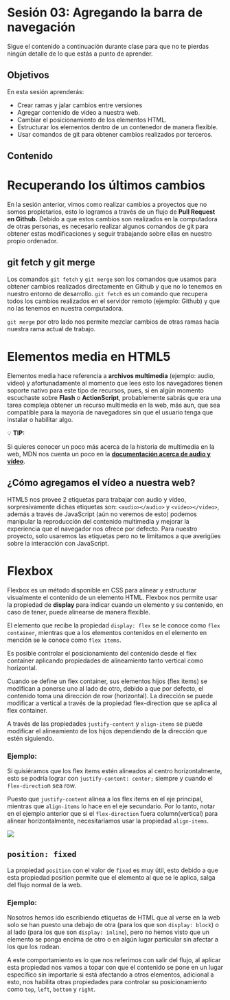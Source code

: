 # Sesión 03: Agregando la barra de navegación

Sigue el contenido a continuación durante clase para que no te pierdas ningún
detalle de lo que estás a punto de aprender.

## Objetivos

En esta sesión aprenderás:

- Crear ramas y jalar cambios entre versiones  
- Agregar contenido de video a nuestra web.
- Cambiar el posicionamiento de los elementos HTML.
- Estructurar los elementos dentro de un contenedor de manera flexible.
- Usar comandos de git para obtener cambios realizados por terceros.

## Contenido

# Recuperando los últimos cambios

En la sesión anterior, vimos como realizar cambios a proyectos que no somos propietarios, esto lo logramos a través de un flujo de **Pull Request en Github.**
Debido a que estos cambios son realizados en la computadora de otras personas, es necesario realizar algunos comandos de git para obtener estas modificaciones y seguir trabajando sobre ellas en nuestro propio ordenador.

## git fetch y git merge

Los comandos `git fetch` y `git merge` son los comandos que usamos para obtener cambios realizados directamente en Github y que no lo tenemos en nuestro entorno de desarrollo.
`git fetch` es un comando que recupera todos los cambios realizados en el servidor remoto (ejemplo: Github) y que no las tenemos en nuestra computadora.

`git merge` por otro lado nos permite mezclar cambios de otras ramas hacia nuestra rama actual de trabajo.

# Elementos media en HTML5

Elementos media hace referencia a **archivos multimedia** (ejemplo: audio, video) y afortunadamente al momento que lees esto los navegadores tienen soporte nativo para este tipo de recursos, pues, si en algún momento escuchaste sobre **Flash** o **ActionScript**, probablemente sabrás que era una tarea compleja obtener un recurso multimedia en la web, más aun, que sea compatible para la mayoría de navegadores sin que el usuario tenga que instalar o habilitar algo.

💡 **TIP:**

Si quieres conocer un poco más acerca de la historia de multimedia en la web, MDN nos cuenta un poco en la [**documentación acerca de audio y vídeo**](https://developer.mozilla.org/es/docs/Learn/HTML/Multimedia_and_embedding/Video_and_audio_content).

## ¿Cómo agregamos el vídeo a nuestra web?

HTML5 nos provee 2 etiquetas para trabajar con audio y vídeo, sorpresivamente dichas etiquetas son: `<audio></audio>` y `<video></video>`, además a través de JavaScript (aún no veremos de esto) podemos manipular la reproducción del contenido multimedia y mejorar la experiencia que el navegador nos ofrece por defecto. Para nuestro proyecto, solo usaremos las etiquetas pero no te limitamos a que averigües sobre la interacción con JavaScript.

# Flexbox

Flexbox es un método disponible en CSS para alinear y estructurar visualmente el contenido de un elemento HTML. Flexbox nos permite usar la propiedad de **display** para indicar cuando un elemento y su contenido, en caso de tener, puede alinearse de manera flexible.

El elemento que recibe la propiedad `display: flex` se le conoce como `flex container`, mientras que a los elementos contenidos en el elemento en mención se le conoce como `flex items`.

Es posible controlar el posicionamiento del contenido desde el flex container aplicando propiedades de alineamiento tanto vertical como horizontal.

Cuando se define un flex container, sus elementos hijos (flex items) se modifican a ponerse uno al lado de otro, debido a que por defecto, el contenido toma una dirección de row (horizontal). La dirección se puede modificar a vertical a través de la propiedad flex-direction que se aplica al flex container.

A través de las propiedades `justify-content` y `align-items` se puede modificar el alineamiento de los hijos dependiendo de la dirección que estén siguiendo.

### Ejemplo:

Si quisiéramos que los flex items estén alineados al centro horizontalmente, esto se podría lograr con `justify-content: center;` siempre y cuando el `flex-directio`n sea row.

Puesto que `justify-content` alinea a los flex items en el eje principal, mientras que `align-items` lo hace en el eje secundario. Por lo tanto, notar en el ejemplo anterior que si el `flex-direction` fuera column(vertical) para alinear horizontalmente, necesitaríamos usar la propiedad `align-items`.

![](https://lh4.googleusercontent.com/uuHOq3UGBUfBulQWYMhIiRmxji6qz7dGm38Al35-5VgatwQsUEXswjPPjNA70W_9pusyESTWO-U_mtWYGiU818v0NkMF31LcEcu8LhmkK0h-TUfigT9-bT2Rm0hbEYHkPI5F_Ge9)

## `position: fixed`

La propiedad `position` con el valor de `fixed` es muy útil, esto debido a que esta propiedad position permite que el elemento al que se le aplica, salga del flujo normal de la web.

### Ejemplo:

Nosotros hemos ido escribiendo etiquetas de HTML que al verse en la web solo se han puesto una debajo de otra (para los que son `display: block`) o al lado (para los que son `display: inline`), pero no hemos visto que un elemento se ponga encima de otro o en algún lugar particular sin afectar a los que los rodean.

A este comportamiento es lo que nos referimos con salir del flujo, al aplicar esta propiedad nos vamos a topar con que el contenido se pone en un lugar específico sin importarle si está afectando a otros elementos, adicional a esto, nos habilita otras propiedades para controlar su posicionamiento como `top`, `left`, `bottom` y `right`.

